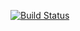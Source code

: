 [![Build Status](https://app.travis-ci.com/Batuhancaglar1041/myDemoApp.svg?token=M5z6FesRHCg5pRDadfRj&branch=master)](https://app.travis-ci.com/Batuhancaglar1041/myDemoApp)